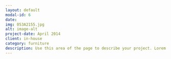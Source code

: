 ```yaml
---
layout: default
modal-id: 6
date: 
img: 053A2155.jpg
alt: image-alt
project-date: April 2014
client: in-house
category: furniture
description: Use this area of the page to describe your project. Lorem ipsum dolor sit amet, consectetur adipisicing elit. Mollitia neque assumenda ipsam nihil, molestias magnam, recusandae quos quis inventore quisquam velit asperiores, vitae? Reprehenderit soluta, eos quod consequuntur itaque. Nam.
---
```

